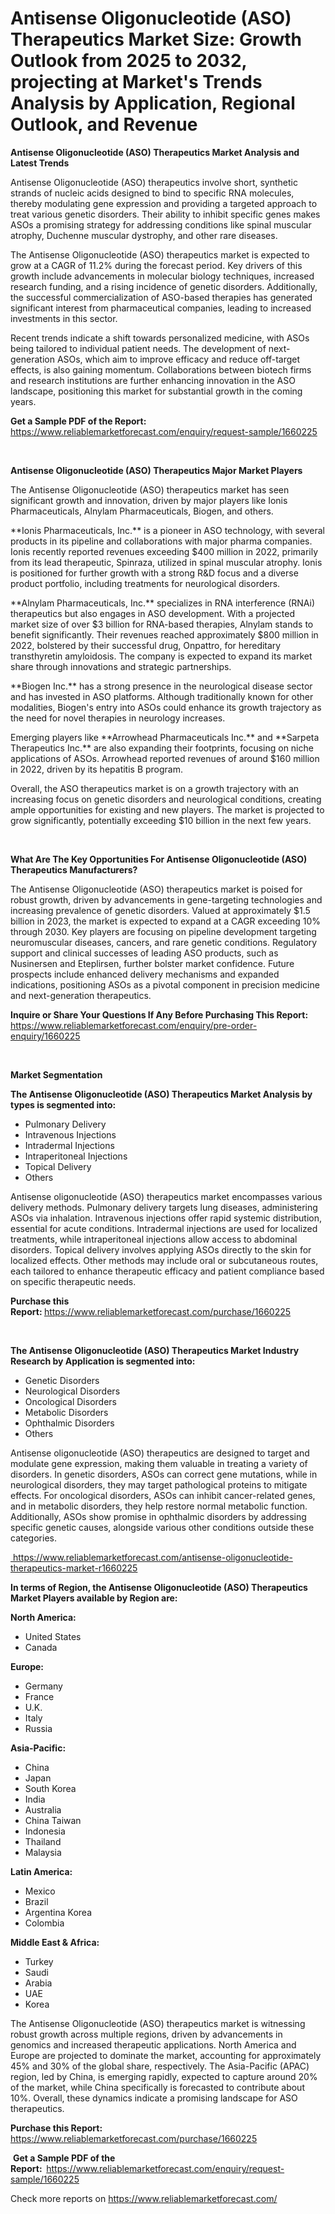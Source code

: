<p><h1>Antisense Oligonucleotide (ASO) Therapeutics Market Size: Growth Outlook from 2025 to 2032, projecting at Market's Trends Analysis by Application, Regional Outlook, and Revenue</h1></p><p><strong>Antisense Oligonucleotide (ASO) Therapeutics Market Analysis and Latest Trends</strong></p>
<p><p>Antisense Oligonucleotide (ASO) therapeutics involve short, synthetic strands of nucleic acids designed to bind to specific RNA molecules, thereby modulating gene expression and providing a targeted approach to treat various genetic disorders. Their ability to inhibit specific genes makes ASOs a promising strategy for addressing conditions like spinal muscular atrophy, Duchenne muscular dystrophy, and other rare diseases. </p><p>The Antisense Oligonucleotide (ASO) therapeutics market is expected to grow at a CAGR of 11.2% during the forecast period. Key drivers of this growth include advancements in molecular biology techniques, increased research funding, and a rising incidence of genetic disorders. Additionally, the successful commercialization of ASO-based therapies has generated significant interest from pharmaceutical companies, leading to increased investments in this sector. </p><p>Recent trends indicate a shift towards personalized medicine, with ASOs being tailored to individual patient needs. The development of next-generation ASOs, which aim to improve efficacy and reduce off-target effects, is also gaining momentum. Collaborations between biotech firms and research institutions are further enhancing innovation in the ASO landscape, positioning this market for substantial growth in the coming years.</p></p>
<p><strong>Get a Sample PDF of the Report:&nbsp;</strong> <a href="https://www.reliablemarketforecast.com/enquiry/request-sample/1660225?utm_campaign=2721&utm_medium=2&utm_source=Github&utm_content=ia&utm_term=29032025&utm_id=antisense-oligonucleotide-aso-therapeutics">https://www.reliablemarketforecast.com/enquiry/request-sample/1660225</a></p>
<p>&nbsp;</p>
<p><strong>Antisense Oligonucleotide (ASO) Therapeutics Major Market Players</strong></p>
<p><p>The Antisense Oligonucleotide (ASO) therapeutics market has seen significant growth and innovation, driven by major players like Ionis Pharmaceuticals, Alnylam Pharmaceuticals, Biogen, and others.</p><p>**Ionis Pharmaceuticals, Inc.** is a pioneer in ASO technology, with several products in its pipeline and collaborations with major pharma companies. Ionis recently reported revenues exceeding $400 million in 2022, primarily from its lead therapeutic, Spinraza, utilized in spinal muscular atrophy. Ionis is positioned for further growth with a strong R&D focus and a diverse product portfolio, including treatments for neurological disorders.</p><p>**Alnylam Pharmaceuticals, Inc.** specializes in RNA interference (RNAi) therapeutics but also engages in ASO development. With a projected market size of over $3 billion for RNA-based therapies, Alnylam stands to benefit significantly. Their revenues reached approximately $800 million in 2022, bolstered by their successful drug, Onpattro, for hereditary transthyretin amyloidosis. The company is expected to expand its market share through innovations and strategic partnerships.</p><p>**Biogen Inc.** has a strong presence in the neurological disease sector and has invested in ASO platforms. Although traditionally known for other modalities, Biogen's entry into ASOs could enhance its growth trajectory as the need for novel therapies in neurology increases.</p><p>Emerging players like **Arrowhead Pharmaceuticals Inc.** and **Sarpeta Therapeutics Inc.** are also expanding their footprints, focusing on niche applications of ASOs. Arrowhead reported revenues of around $160 million in 2022, driven by its hepatitis B program.</p><p>Overall, the ASO therapeutics market is on a growth trajectory with an increasing focus on genetic disorders and neurological conditions, creating ample opportunities for existing and new players. The market is projected to grow significantly, potentially exceeding $10 billion in the next few years.</p></p>
<p>&nbsp;</p>
<p><strong>What Are The Key Opportunities For Antisense Oligonucleotide (ASO) Therapeutics Manufacturers?</strong></p>
<p><p>The Antisense Oligonucleotide (ASO) therapeutics market is poised for robust growth, driven by advancements in gene-targeting technologies and increasing prevalence of genetic disorders. Valued at approximately $1.5 billion in 2023, the market is expected to expand at a CAGR exceeding 10% through 2030. Key players are focusing on pipeline development targeting neuromuscular diseases, cancers, and rare genetic conditions. Regulatory support and clinical successes of leading ASO products, such as Nusinersen and Eteplirsen, further bolster market confidence. Future prospects include enhanced delivery mechanisms and expanded indications, positioning ASOs as a pivotal component in precision medicine and next-generation therapeutics.</p></p>
<p><strong>Inquire or Share Your Questions If Any Before Purchasing This Report:</strong> <a href="https://www.reliablemarketforecast.com/enquiry/pre-order-enquiry/1660225?utm_campaign=2721&utm_medium=2&utm_source=Github&utm_content=ia&utm_term=29032025&utm_id=antisense-oligonucleotide-aso-therapeutics">https://www.reliablemarketforecast.com/enquiry/pre-order-enquiry/1660225</a></p>
<p>&nbsp;</p>
<p><strong>Market Segmentation</strong></p>
<p><strong>The Antisense Oligonucleotide (ASO) Therapeutics Market Analysis by types is segmented into:</strong></p>
<p><ul><li>Pulmonary Delivery</li><li>Intravenous Injections</li><li>Intradermal Injections</li><li>Intraperitoneal Injections</li><li>Topical Delivery</li><li>Others</li></ul></p>
<p><p>Antisense oligonucleotide (ASO) therapeutics market encompasses various delivery methods. Pulmonary delivery targets lung diseases, administering ASOs via inhalation. Intravenous injections offer rapid systemic distribution, essential for acute conditions. Intradermal injections are used for localized treatments, while intraperitoneal injections allow access to abdominal disorders. Topical delivery involves applying ASOs directly to the skin for localized effects. Other methods may include oral or subcutaneous routes, each tailored to enhance therapeutic efficacy and patient compliance based on specific therapeutic needs.</p></p>
<p><strong>Purchase this Report:&nbsp;</strong><a href="https://www.reliablemarketforecast.com/purchase/1660225?utm_campaign=2721&utm_medium=2&utm_source=Github&utm_content=ia&utm_term=29032025&utm_id=antisense-oligonucleotide-aso-therapeutics">https://www.reliablemarketforecast.com/purchase/1660225</a></p>
<p>&nbsp;</p>
<p><strong>The Antisense Oligonucleotide (ASO) Therapeutics Market Industry Research by Application is segmented into:</strong></p>
<p><ul><li>Genetic Disorders</li><li>Neurological Disorders</li><li>Oncological Disorders</li><li>Metabolic Disorders</li><li>Ophthalmic Disorders</li><li>Others</li></ul></p>
<p><p>Antisense oligonucleotide (ASO) therapeutics are designed to target and modulate gene expression, making them valuable in treating a variety of disorders. In genetic disorders, ASOs can correct gene mutations, while in neurological disorders, they may target pathological proteins to mitigate effects. For oncological disorders, ASOs can inhibit cancer-related genes, and in metabolic disorders, they help restore normal metabolic function. Additionally, ASOs show promise in ophthalmic disorders by addressing specific genetic causes, alongside various other conditions outside these categories.</p></p>
<p><a href="https://www.reliablemarketforecast.com/antisense-oligonucleotide-therapeutics-market-r1660225?utm_campaign=2721&utm_medium=2&utm_source=Github&utm_content=ia&utm_term=29032025&utm_id=antisense-oligonucleotide-aso-therapeutics">&nbsp;https://www.reliablemarketforecast.com/antisense-oligonucleotide-therapeutics-market-r1660225</a></p>
<p><strong>In terms of Region, the Antisense Oligonucleotide (ASO) Therapeutics Market Players available by Region are:</strong></p>
<p>
    <p> <strong> North America: </strong>
        <ul>
            <li>United States</li>
            <li>Canada</li>
        </ul>
        </p> 
    <p> <strong> Europe: </strong>
        <ul>
            <li>Germany</li>
            <li>France</li>
            <li>U.K.</li>
            <li>Italy</li>
            <li>Russia</li>
        </ul>
        </p> 
    <p> <strong> Asia-Pacific: </strong>
        <ul>
            <li>China</li>
            <li>Japan</li>
            <li>South Korea</li>
            <li>India</li>
            <li>Australia</li>
            <li>China Taiwan</li>
            <li>Indonesia</li>
            <li>Thailand</li>
            <li>Malaysia</li>
        </ul>
        </p> 
    <p> <strong> Latin America: </strong>
        <ul>
            <li>Mexico</li>
            <li>Brazil</li>
            <li>Argentina Korea</li>
            <li>Colombia</li>
        </ul>
        </p> 
    <p> <strong> Middle East & Africa: </strong>
        <ul>
            <li>Turkey</li>
            <li>Saudi</li>
            <li>Arabia</li>
            <li>UAE</li>
            <li>Korea</li>
        </ul>
    </p>
    </p>
<p><p>The Antisense Oligonucleotide (ASO) therapeutics market is witnessing robust growth across multiple regions, driven by advancements in genomics and increased therapeutic applications. North America and Europe are projected to dominate the market, accounting for approximately 45% and 30% of the global share, respectively. The Asia-Pacific (APAC) region, led by China, is emerging rapidly, expected to capture around 20% of the market, while China specifically is forecasted to contribute about 10%. Overall, these dynamics indicate a promising landscape for ASO therapeutics.</p></p>
<p><strong>Purchase this Report: </strong><a href="https://www.reliablemarketforecast.com/purchase/1660225?utm_campaign=2721&utm_medium=2&utm_source=Github&utm_content=ia&utm_term=29032025&utm_id=antisense-oligonucleotide-aso-therapeutics">https://www.reliablemarketforecast.com/purchase/1660225</a></p>
<p>&nbsp;<strong>Get a Sample PDF of the Report:&nbsp;&nbsp;</strong><a href="https://www.reliablemarketforecast.com/enquiry/request-sample/1660225?utm_campaign=2721&utm_medium=2&utm_source=Github&utm_content=ia&utm_term=29032025&utm_id=antisense-oligonucleotide-aso-therapeutics">https://www.reliablemarketforecast.com/enquiry/request-sample/1660225</a></p>
<p><strong></strong></p>
<p>Check more reports on <a href="https://www.reliablemarketforecast.com/?utm_campaign=2721&utm_medium=2&utm_source=Github&utm_content=ia&utm_term=29032025&utm_id=antisense-oligonucleotide-aso-therapeutics">https://www.reliablemarketforecast.com/</a></p>